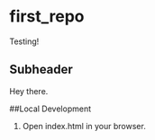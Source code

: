 # first_repo

Testing!

## Subheader

Hey there.

##Local Development
1. Open index.html in your browser.

